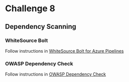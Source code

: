 # Challenge 8

## Dependency Scanning

### WhiteSource Bolt

Follow instructions in [WhiteSource Bolt for Azure Pipelines](https://whitesource.atlassian.net/wiki/spaces/WD/pages/1641644045/WhiteSource+Bolt+for+Azure+Pipelines)

### OWASP Dependency Check

Follow instructions in [OWASP Dependency Check](https://marketplace.visualstudio.com/items?itemName=dependency-check.dependencycheck)
